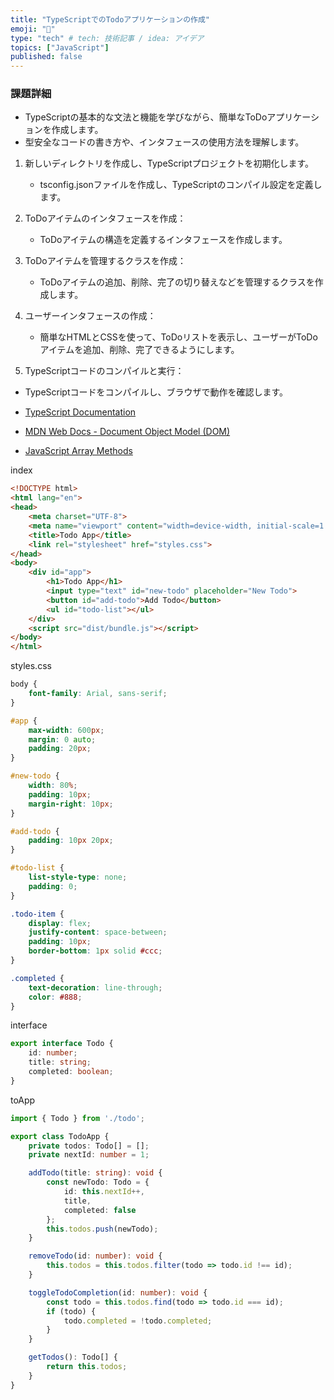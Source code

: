 ```yaml
---
title: "TypeScriptでのTodoアプリケーションの作成"
emoji: "💨"
type: "tech" # tech: 技術記事 / idea: アイデア
topics: ["JavaScript"]
published: false
---
```

### 課題詳細

- TypeScriptの基本的な文法と機能を学びながら、簡単なToDoアプリケーションを作成します。
- 型安全なコードの書き方や、インタフェースの使用方法を理解します。

1. 新しいディレクトリを作成し、TypeScriptプロジェクトを初期化します。

    - tsconfig.jsonファイルを作成し、TypeScriptのコンパイル設定を定義します。

2. ToDoアイテムのインタフェースを作成：

    - ToDoアイテムの構造を定義するインタフェースを作成します。

3. ToDoアイテムを管理するクラスを作成：

   - ToDoアイテムの追加、削除、完了の切り替えなどを管理するクラスを作成します。

4. ユーザーインタフェースの作成：

   - 簡単なHTMLとCSSを使って、ToDoリストを表示し、ユーザーがToDoアイテムを追加、削除、完了できるようにします。

5. TypeScriptコードのコンパイルと実行：

- TypeScriptコードをコンパイルし、ブラウザで動作を確認します。

- [TypeScript Documentation](https://www.typescriptlang.org/docs/)
- [MDN Web Docs - Document Object Model (DOM)](https://developer.mozilla.org/en-US/docs/Web/API/Document_Object_Model)
- [JavaScript Array Methods](https://developer.mozilla.org/en-US/docs/Web/JavaScript/Reference/Global_Objects/Array)

index

```html
<!DOCTYPE html>
<html lang="en">
<head>
    <meta charset="UTF-8">
    <meta name="viewport" content="width=device-width, initial-scale=1.0">
    <title>Todo App</title>
    <link rel="stylesheet" href="styles.css">
</head>
<body>
    <div id="app">
        <h1>Todo App</h1>
        <input type="text" id="new-todo" placeholder="New Todo">
        <button id="add-todo">Add Todo</button>
        <ul id="todo-list"></ul>
    </div>
    <script src="dist/bundle.js"></script>
</body>
</html>
```

styles.css

```css
body {
    font-family: Arial, sans-serif;
}

#app {
    max-width: 600px;
    margin: 0 auto;
    padding: 20px;
}

#new-todo {
    width: 80%;
    padding: 10px;
    margin-right: 10px;
}

#add-todo {
    padding: 10px 20px;
}

#todo-list {
    list-style-type: none;
    padding: 0;
}

.todo-item {
    display: flex;
    justify-content: space-between;
    padding: 10px;
    border-bottom: 1px solid #ccc;
}

.completed {
    text-decoration: line-through;
    color: #888;
}
```

interface

```typescript
export interface Todo {
    id: number;
    title: string;
    completed: boolean;
}
```

toApp

```typescript
import { Todo } from './todo';

export class TodoApp {
    private todos: Todo[] = [];
    private nextId: number = 1;

    addTodo(title: string): void {
        const newTodo: Todo = {
            id: this.nextId++,
            title,
            completed: false
        };
        this.todos.push(newTodo);
    }

    removeTodo(id: number): void {
        this.todos = this.todos.filter(todo => todo.id !== id);
    }

    toggleTodoCompletion(id: number): void {
        const todo = this.todos.find(todo => todo.id === id);
        if (todo) {
            todo.completed = !todo.completed;
        }
    }

    getTodos(): Todo[] {
        return this.todos;
    }
}
```
